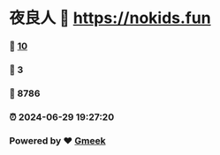# 夜良人 :link: https://nokids.fun 
### :page_facing_up: [10](https://nokids.fun/tag.html) 
### :speech_balloon: 3 
### :hibiscus: 8786 
### :alarm_clock: 2024-06-29 19:27:20 
### Powered by :heart: [Gmeek](https://github.com/Meekdai/Gmeek)
